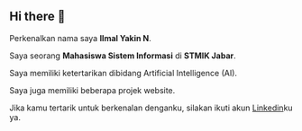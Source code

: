 ## Hi there 👋

Perkenalkan nama saya **Ilmal Yakin N**.<br>

Saya seorang **Mahasiswa Sistem Informasi** di **STMIK Jabar**.<br>

Saya memiliki ketertarikan dibidang  Artificial Intelligence (AI).<br>

Saya juga memiliki beberapa projek website.<br>

Jika kamu tertarik untuk berkenalan denganku, silakan ikuti akun [Linkedin](www.linkedin.com/in/ilmal-yakin-nurahman)ku ya.
<!--
**ilmalyakinn/ilmalyakinn** is a ✨ _special_ ✨ repository because its `README.md` (this file) appears on your GitHub profile.

Here are some ideas to get you started:

- 🔭 I’m currently working on ...
- 🌱 I’m currently learning ...
- 👯 I’m looking to collaborate on ...
- 🤔 I’m looking for help with ...
- 💬 Ask me about ...
- 📫 How to reach me: ...
- 😄 Pronouns: ...
- ⚡ Fun fact: ...
-->
